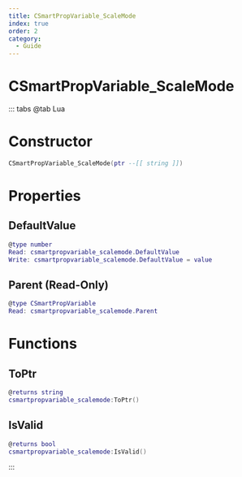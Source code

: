```yaml
---
title: CSmartPropVariable_ScaleMode
index: true
order: 2
category:
  - Guide
---
```


# CSmartPropVariable_ScaleMode

::: tabs
@tab Lua
# Constructor
```lua
CSmartPropVariable_ScaleMode(ptr --[[ string ]])
```
# Properties
## DefaultValue 
```lua
@type number
Read: csmartpropvariable_scalemode.DefaultValue
Write: csmartpropvariable_scalemode.DefaultValue = value
```
## Parent (Read-Only)
```lua
@type CSmartPropVariable
Read: csmartpropvariable_scalemode.Parent
```
# Functions
## ToPtr
```lua
@returns string
csmartpropvariable_scalemode:ToPtr()
```
## IsValid
```lua
@returns bool
csmartpropvariable_scalemode:IsValid()
```

:::